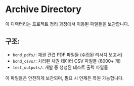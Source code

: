 # Archive Directory

이 디렉터리는 프로젝트 정리 과정에서 이동된 파일들을 보관합니다.

## 구조:
- `bond_pdfs/`: 채권 관련 PDF 파일들 (수집된 리서치 보고서)
- `bond_csvs/`: 처리된 채권 데이터 CSV 파일들 (6000+ 개)
- `test_outputs/`: 개발 중 생성된 테스트 출력 파일들

이 파일들은 안전하게 보관되며, 필요 시 언제든 복원 가능합니다.
